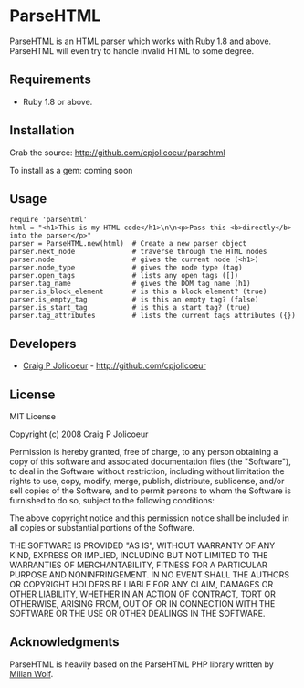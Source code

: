 # ParseHTML

ParseHTML is an HTML parser which works with Ruby 1.8 and above.  ParseHTML will even try to handle invalid HTML to some degree.

## Requirements

* Ruby 1.8 or above.

## Installation

Grab the source: http://github.com/cpjolicoeur/parsehtml

To install as a gem: coming soon

## Usage

    require 'parsehtml'
    html = "<h1>This is my HTML code</h1>\n\n<p>Pass this <b>directly</b> into the parser</p>"
    parser = ParseHTML.new(html)  # Create a new parser object
    parser.next_node              # traverse through the HTML nodes
    parser.node                   # gives the current node (<h1>)
    parser.node_type              # gives the node type (tag)
    parser.open_tags              # lists any open tags ([])
    parser.tag_name               # gives the DOM tag name (h1)
    parser.is_block_element       # is this a block element? (true)
    parser.is_empty_tag           # is this an empty tag? (false)
    parser.is_start_tag           # is this a start tag? (true)
    parser.tag_attributes         # lists the current tags attributes ({})

## Developers

* [Craig P Jolicoeur](http://craigjolicoeur.com) - http://github.com/cpjolicoeur

## License

MIT License

Copyright (c) 2008 Craig P Jolicoeur

Permission is hereby granted, free of charge, to any person obtaining a copy
of this software and associated documentation files (the "Software"), to deal
in the Software without restriction, including without limitation the rights
to use, copy, modify, merge, publish, distribute, sublicense, and/or sell
copies of the Software, and to permit persons to whom the Software is
furnished to do so, subject to the following conditions:

The above copyright notice and this permission notice shall be included in
all copies or substantial portions of the Software.

THE SOFTWARE IS PROVIDED "AS IS", WITHOUT WARRANTY OF ANY KIND, EXPRESS OR
IMPLIED, INCLUDING BUT NOT LIMITED TO THE WARRANTIES OF MERCHANTABILITY,
FITNESS FOR A PARTICULAR PURPOSE AND NONINFRINGEMENT. IN NO EVENT SHALL THE
AUTHORS OR COPYRIGHT HOLDERS BE LIABLE FOR ANY CLAIM, DAMAGES OR OTHER
LIABILITY, WHETHER IN AN ACTION OF CONTRACT, TORT OR OTHERWISE, ARISING FROM,
OUT OF OR IN CONNECTION WITH THE SOFTWARE OR THE USE OR OTHER DEALINGS IN
THE SOFTWARE.

## Acknowledgments

ParseHTML is heavily based on the ParseHTML PHP library written by [Milian Wolf](http://milianw.de).

